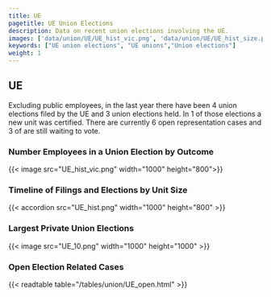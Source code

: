 ```yaml
---
title: UE
pagetitle: UE Union Elections
description: Data on recent union elections involving the UE.
images: ['data/union/UE/UE_hist_vic.png', 'data/union/UE/UE_hist_size.png', 'data/union/UE/UE_10.png']
keywords: ["UE union elections", "UE unions","Union elections"]
weight: 1
---
```

##  UE

Excluding public employees, in the last year there have been 4 union elections filed by the UE and 3 union elections held. In 1 of those elections a new unit was certified. There are currently 6 open representation cases and 3 of are still waiting to vote.

### Number Employees in a Union Election by Outcome
{{< image src="UE_hist_vic.png" width="1000" height="800">}}

### Timeline of Filings and Elections by Unit Size
{{< accordion src="UE_hist.png" width="1000" height="800" >}}

### Largest Private Union Elections
{{< image src="UE_10.png" width="1000" height="1000"  >}}

### Open Election Related Cases
{{< readtable table="/tables/union/UE_open.html" >}}

